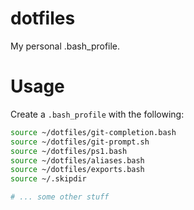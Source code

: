 # dotfiles
My personal .bash_profile.

# Usage
Create a `.bash_profile` with the following:

```bash
source ~/dotfiles/git-completion.bash
source ~/dotfiles/git-prompt.sh
source ~/dotfiles/ps1.bash
source ~/dotfiles/aliases.bash
source ~/dotfiles/exports.bash
source ~/.skipdir

# ... some other stuff
```


